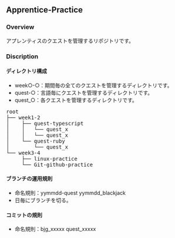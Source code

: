 ## Apprentice-Practice　　

### Overview

アプレンティスのクエストを管理するリポジトリです。

### Discription

#### ディレクトリ構成　　
- week○-○：期間毎の全てのクエストを管理するディレクトリです。
- quest-○：言語毎にクエストを管理するディレクトリです。
- quest_○：各クエストを管理するディレクトリです。

<pre>
root
├── week1-2
│    ├── quest-typescript
│    │   └── quest_x
│    │   └── quest_x 
│    └── quest-ruby
│        └── quest_x
└── week3-4
     ├── linux-practice
     └── Git-github-practice
</pre>

#### ブランチの運用規則  
- 命名規則：yymmdd-quest yymmdd_blackjack
- 日毎にブランチを切る。

#### コミットの規則
- 命名規則：bjg_xxxxx quest_xxxxx

